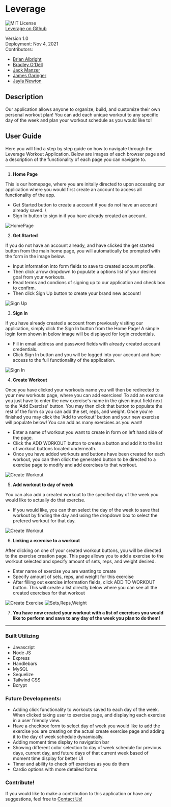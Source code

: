 # Leverage
![MIT License](https://img.shields.io/apm/l/PACK?style=plastic)  
<a href="https://github.com/jackmanzer/t8100x" target="_blank">Leverage on Github</a>

Version 1.0 \
Deployment: Nov 4, 2021 \
Contributors: 
- [Brian Albright](https://github.com/bmalbright)
- [Bradley O'Dell](https://github.com/BradMW)
- [Jack Manzer](https://github.com/jackmanzer)
- [James Garinger](https://github.com/originator1)
- [Jayla Newton](https://github.com/jayladenae) 

## Description
  Our application allows anyone to organize, build, and customize their own personal workout plan! You can add each unique workout to any specific day of the week and plan your workout schedule as you would like to!
## User Guide 
<!-- Deployed Link -->
Here you will find a step by step guide on how to navigate through the Leverage Workout Application. Below are images of each browser page and a description of the functionality of each page you can navigate to. 

---
1. __Home Page__

This is our homepage, where you are initally directed to upon accessing our application where you would first create an account to access all functionality of the app. 

- Get Started button to create a account if you do not have an account already saved. \
- Sign In button to sign in if you have already created an account. 


![HomePage](public/src/homepage.jpg)

2. __Get Started__

If you do not have an account already, and have clicked the get started button from the main home page, you will automatically be prompted with the form in the image below.

- Input information into form fields to save to created account profile.
- Then click arrow dropdown to populate a options list of your desired goal from your workouts.
- Read terms and condions of signing up to our application and check box to confirm.
- Then click Sign Up button to create your brand new account!


![Sign Up](public/src/signup.jpg)

3. __Sign In__

If you have already created a account from previously visiting our application, simply click the Sign In button from the Home Page! A simple login form shown in below image will be displayed for login credentials. 

- Fill in email address and password fields with already created account credentials.
- Click Sign In button and you will be logged into your account and have access to the full functionality of the application.


![Sign In](public/src/signin.jpg)

4. __Create Workout__

Once you have clicked your workouts name you will then be redirected to your new workouts page, where you can add exercises! To add an exercise you just have to enter the new exercise's name in the given input field next to the 'Add Exercise' button. You may then click that button to populate the rest of the form so you can add the set, reps, and weight. Once you're finished you may click the 'Add to workout' button and your new exercise will populate below! You can add as many exercises as you want!

- Enter a name of workout you want to create in form on left hand side of the page.
- Click the ADD WORKOUT button to create a button and add it to the list of workout buttons located underneath.
- Once you have added workouts and buttons have been created for each workout, you can then click the generated button to be directed to a exercise page to modify and add exercises to that workout.


![Create Workout](public/src/addworkout.jpg)

5. __Add workout to day of week__

You can also add a created workout to the specified day of the week you would like to actually do that exercise.

- If you would like, you can then select the day of the week to save that workout by finding the day and using the dropdown box to select the prefered workout for that day.

![Create Workout](public/src/scheduledropdown.jpg)

6. __Linking a exercise to a workout__ 

After clicking on one of your created workout buttons, you will be directed to the exercise creation page. This page allows you to add a exercise to the workout selected and specify amount of sets, reps, and weight desired.

- Enter name of exercise you are wanting to create
- Specify amount of sets, reps, and weight for this exercise
- After filling out exercise information fields, click ADD TO WORKOUT button. This will create a list directly below where you can see all the created exercises for that workout 

![Create Exercise](public/src/createexercise.jpg)
![Sets,Reps,Weight](public/src/setrepweight.jpg)

7. __You have now created your workout with a list of exercises you would like to perform and save to any day of the week you plan to do them!__

---


### Built Utilizing
- Javascript
- Node JS
- Express
- Handlebars
- MySQL
- Sequelize
- Tailwind CSS
- Bcrypt



### Future Developments:
- Adding click functionality to workouts saved to each day of the week. When clicked taking user to exercise page, and displaying each exercise in a user friendly view.
- Have a checkbox form to select day of week you would like to add the exercise you are creating on the actual create exercise page and adding it to the day of week schedule dynamically.
- Adding moment time display to navigation bar
- Showing different color selection to day of week schedule for previous days, current day, and future days of that current week based of moment time display for better UI
- Timer and ability to check off exercises as you do them
- Cardio options with more detailed forms
### Contribute!
If you would like to make a contribution to this application or have any suggestions, feel free to
<a href="mailto:jacklovestombrady@gmail.com" target="_blank">Contact Us!</a>


